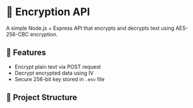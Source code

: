 # 🔐 Encryption API

A simple Node.js + Express API that encrypts and decrypts text using AES-256-CBC encryption.

## 🚀 Features

- Encrypt plain text via POST request
- Decrypt encrypted data using IV
- Secure 256-bit key stored in `.env` file

## 📁 Project Structure

